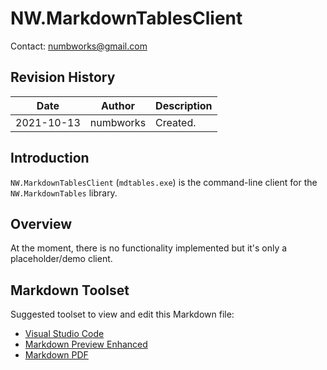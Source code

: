 # NW.MarkdownTablesClient
Contact: numbworks@gmail.com

## Revision History

| Date | Author | Description |
|---|---|---|
| 2021-10-13 | numbworks | Created. |

## Introduction

`NW.MarkdownTablesClient` (`mdtables.exe`) is the command-line client for the `NW.MarkdownTables` library.

## Overview

At the moment, there is no functionality implemented but it's only a placeholder/demo client.

## Markdown Toolset

Suggested toolset to view and edit this Markdown file:

- [Visual Studio Code](https://code.visualstudio.com/)
- [Markdown Preview Enhanced](https://marketplace.visualstudio.com/items?itemName=shd101wyy.markdown-preview-enhanced)
- [Markdown PDF](https://marketplace.visualstudio.com/items?itemName=yzane.markdown-pdf)